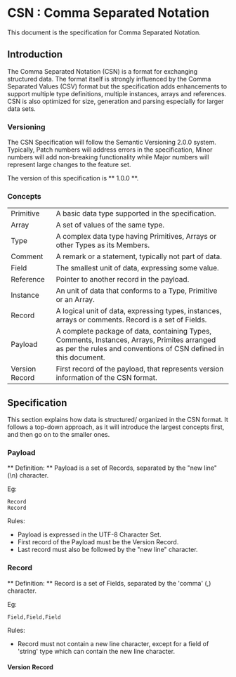 # CSN : Comma Separated Notation

This document is the specification for Comma Separated Notation.

## Introduction

The Comma Separated Notation (CSN) is a format for exchanging structured data. The format itself is strongly influenced by the Comma Separated Values (CSV) format but the specification adds enhancements to support multiple type definitions, multiple instances, arrays and references. CSN is also optimized for size, generation and parsing especially for larger data sets.

### Versioning

The CSN Specification will follow the Semantic Versioning 2.0.0 system. Typically, Patch numbers will address errors in the specification, Minor numbers will add non-breaking functionality while Major numbers will represent large changes to the feature set.

The version of this specification is ** 1.0.0 **.

### Concepts

|     |     |
| --- | --- |
| Primitive | A basic data type supported in the specification. |
| Array | A set of values of the same type. |
| Type | A complex data type having Primitives, Arrays or other Types as its Members. |
| Comment | A remark or a statement, typically not part of data. |
| Field | The smallest unit of data, expressing some value. |
| Reference | Pointer to another record in the payload. |
| Instance | An unit of data that conforms to a Type, Primitive or an Array. |
| Record | A logical unit of data, expressing types, instances, arrays or comments. Record is a set of Fields. |
| Payload | A complete package of data, containing Types, Comments, Instances, Arrays, Primites arranged as per the rules and conventions of CSN defined in this document. |
| Version Record | First record of the payload, that represents version information of the CSN format. |

## Specification

This section explains how data is structured/ organized in the CSN format. It follows a top-down approach, as it will introduce the largest concepts first, and then go on to the smaller ones.

### Payload

** Definition: ** Payload is a set of Records, separated by the "new line" (\n) character.

Eg:
```
Record
Record

```

Rules:
* Payload is expressed in the UTF-8 Character Set.
* First record of the Payload must be the Version Record.
* Last record must also be followed by the "new line" character.

### Record

** Definition: ** Record is a set of Fields, separated by the 'comma' (,) character.

Eg:
```
Field,Field,Field
```

Rules:
* Record must not contain a new line character, except for a field of 'string' type which can contain the new line character.

#### Version Record

